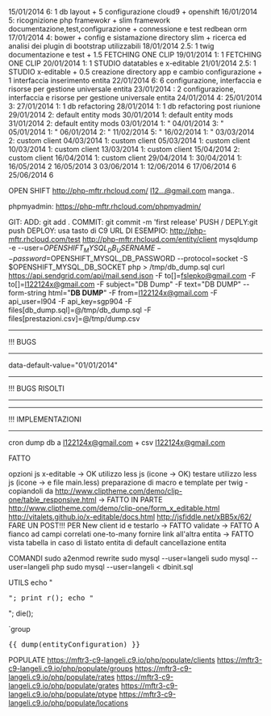 15/01/2014 6: 1 db layout + 5 configurazione cloud9 + openshift
16/01/2014 5: ricognizione php framewokr + slim framework documentazione,test,configurazione + connessione e test redbean orm
17/01/2014 4: bower + config e sistamazione directory slim + ricerca ed analisi dei plugin di bootstrap utilizzabili
18/01/2014 2.5: 1 twig documentazione e test + 1.5 FETCHING ONE CLIP
19/01/2014 1: 1 FETCHING ONE CLIP
20/01/2014 1: 1 STUDIO datatables e x-editable
21/01/2014 2.5: 1 STUDIO x-editable + 0.5 creazione directory app e cambio configurazione + 1 interfaccia inserimento entita
22/01/2014 6: 6 configurazione, interfaccia e risorse per gestione universale entita
23/01/2014 : 2 configurazione, interfaccia e risorse per gestione universale entita
24/01/2014 4: 
25/01/2014 3: 
27/01/2014 1: 1 db refactoring
28/01/2014 1: 1 db refactoring post riunione
29/01/2014 2: default entity mods
30/01/2014 1: default entity mods
31/01/2014 2: default entity mods
03/01/2014 1: "
04/01/2014 3: "
05/01/2014 1: "
06/01/2014 2: "
11/02/2014 5: "
16/02/2014 1: "
03/03/2014 2: custom client
04/03/2014 1: custom client
05/03/2014 1: custom client
10/03/2014 1: custom client
13/03/2014 1: custom client
15/04/2014 2: custom client
16/04/2014 1: custom client
29/04/2014 1: 
30/04/2014 1: 
16/05/2014 2
16/05/2014 3
03/06/2014 1:
12/06/2014 6
17/06/2014 6
25/06/2014 6

OPEN SHIFT
http://php-mftr.rhcloud.com/
l12...@gmail.com
manga..

phpmyadmin: https://php-mftr.rhcloud.com/phpmyadmin/

GIT:
ADD: git add .
COMMIT: git commit -m 'first release'
PUSH / DEPLY:git push
DEPLOY: usa tasto di C9
URL DI ESEMPIO: http://php-mftr.rhcloud.com/test
http://php-mftr.rhcloud.com/entity/client
mysqldump -e --user=$OPENSHIFT_MYSQL_DB_USERNAME --password=$OPENSHIFT_MYSQL_DB_PASSWORD --protocol=socket -S $OPENSHIFT_MYSQL_DB_SOCKET php > /tmp/db_dump.sql
curl https://api.sendgrid.com/api/mail.send.json -F to[]=fslepko@gmail.com -F to[]=l122124x@gmail.com -F subject="DB Dump" -F text="DB DUMP" --form-string html="<strong>DB DUMP</strong>" -F from=l122124x@gmail.com -F api_user=l904 -F api_key=sgp904 -F files[db_dump.sql]=\@/tmp/db_dump.sql -F files[prestazioni.csv]=\@/tmp/dump.csv
********************************************************************************
!!! BUGS
********************************************************************************
data-default-value="01/01/2014"

********************************************************************************
!!! BUGS RISOLTI
********************************************************************************


********************************************************************************
!!! IMPLEMENTAZIONI
********************************************************************************
cron dump db a l122124x@gmail.com + csv l122124x@gmail.com





FATTO

opzioni js x-editable -> OK
utilizzo less js (icone -> OK)
testare utilizzo less js (icone ->  e file main.less)
preparazione di macro e template per twig - copiandoli da http://www.cliptheme.com/demo/clip-one/table_responsive.html -> FATTO IN PARTE
http://www.cliptheme.com/demo/clip-one/form_x_editable.html http://vitalets.github.io/x-editable/docs.html http://jsfiddle.net/xBB5x/62/
FARE UN POST!!! PER New client id e testarlo -> FATTO
validate -> FATTO
A fianco ad campi correlati one-to-many fornire link all'altra entita -> FATTO
vista tabella in caso di listato entita di default
cancellazione entita



COMANDI
sudo a2enmod rewrite
sudo mysql --user=langeli
sudo mysql --user=langeli php
sudo mysql --user=langeli < dbinit.sql 

UTILS
echo "<pre>";
print_r();
echo "</pre>";
die();

`group

<pre>
{{ dump(entityConfiguration) }}
</pre>



POPULATE
https://mftr3-c9-langeli.c9.io/php/populate/clients
https://mftr3-c9-langeli.c9.io/php/populate/groups
https://mftr3-c9-langeli.c9.io/php/populate/rates
https://mftr3-c9-langeli.c9.io/php/populate/grates
https://mftr3-c9-langeli.c9.io/php/populate/ptype
https://mftr3-c9-langeli.c9.io/php/populate/locations